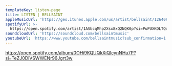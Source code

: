 ```yaml
---
templateKey: listen-page
title: LISTEN | BELLSAINT
appleMusicUrl: 'https://geo.itunes.apple.com/us/artist/bellsaint/1264091814?app=itunes'
spotifyUrl: >-
  https://open.spotify.com/artist/1ASbcqMhp2Xsx8xQ2NQK0p?si=PuPUXKDLTQq0f-O-cdOt9Q
soundcloudUrl: 'https://soundcloud.com/bellsaintmusic'
youtubeUrl: 'https://www.youtube.com/bellsaintmusic?sub_confirmation=1'
---
```

https://open.spotify.com/album/0OHi9KQUQkXiQIcynNHu7P?si=TeZJ0DiVSWWENr96Jgrt3w
